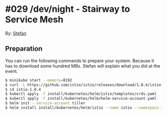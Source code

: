 # #029 /dev/night - Stairway to Service Mesh

By: [Stefan](https://twitter.com/stesie23)

## Preparation

You can run the following commands to prepare your system.
Because it has to download some hundred MBs.
Stefan will explain what you did at the event.

```bash
$ minikube start --memory=8192
$ curl -L https://github.com/istio/istio/releases/download/1.0.4/istio-1.0.4-linux.tar.gz | tar xvzf -
$ cd istio-1.0.4
$ kubectl apply -f install/kubernetes/helm/istio/templates/crds.yaml
$ kubectl apply -f install/kubernetes/helm/helm-service-account.yaml
$ helm init --service-account tiller
$ helm install install/kubernetes/helm/istio --name istio --namespace istio-system --set servicegraph.enabled=true --set tracing.enabled=true
```
